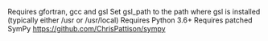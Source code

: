 Requires gfortran, gcc and gsl
Set gsl_path to the path where gsl is installed (typically either /usr or /usr/local)
Requires Python 3.6+
Requires patched SymPy https://github.com/ChrisPattison/sympy